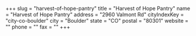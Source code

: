 +++
slug = "harvest-of-hope-pantry"
title = "Harvest of Hope Pantry"
name = "Harvest of Hope Pantry"
address = "2960 Valmont Rd"
cityIndexKey = "city-co-boulder"
city = "Boulder"
state = "CO"
postal = "80301"
website = ""
phone = ""
fax = ""
+++
